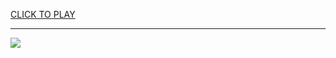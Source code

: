 
<a href="https://premium76.site?title=unblocked_games_basketball&ref=13M">CLICK TO PLAY</a></h3>
<hr>

<a href="https://premium76.site?title=unblocked_games_basketball&ref=13M"><img src="https://clearcache.store/games.png"></a>


